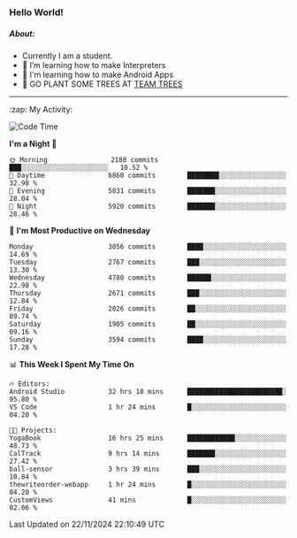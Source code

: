 ### Hello World!

##### About:
- Currently I am a student.
- 🌱 I’m learning how to make Interpreters
- 🌱 I'm learning how to make Android Apps
- 🌱 GO PLANT SOME TREES AT [TEAM TREES](https://teamtrees.org/)

---
  <summary>:zap: My Activity:</summary>
  
<!--START_SECTION:waka-->
![Code Time](http://img.shields.io/badge/Code%20Time-1%2C633%20hrs%2028%20mins-blue)

**I'm a Night 🦉** 

```text
🌞 Morning                2188 commits        ███░░░░░░░░░░░░░░░░░░░░░░   10.52 % 
🌆 Daytime                6860 commits        ████████░░░░░░░░░░░░░░░░░   32.98 % 
🌃 Evening                5831 commits        ███████░░░░░░░░░░░░░░░░░░   28.04 % 
🌙 Night                  5920 commits        ███████░░░░░░░░░░░░░░░░░░   28.46 % 
```
📅 **I'm Most Productive on Wednesday** 

```text
Monday                   3056 commits        ████░░░░░░░░░░░░░░░░░░░░░   14.69 % 
Tuesday                  2767 commits        ███░░░░░░░░░░░░░░░░░░░░░░   13.30 % 
Wednesday                4780 commits        ██████░░░░░░░░░░░░░░░░░░░   22.98 % 
Thursday                 2671 commits        ███░░░░░░░░░░░░░░░░░░░░░░   12.84 % 
Friday                   2026 commits        ██░░░░░░░░░░░░░░░░░░░░░░░   09.74 % 
Saturday                 1905 commits        ██░░░░░░░░░░░░░░░░░░░░░░░   09.16 % 
Sunday                   3594 commits        ████░░░░░░░░░░░░░░░░░░░░░   17.28 % 
```


📊 **This Week I Spent My Time On** 

```text
🔥 Editors: 
Android Studio           32 hrs 18 mins      ████████████████████████░   95.80 % 
VS Code                  1 hr 24 mins        █░░░░░░░░░░░░░░░░░░░░░░░░   04.20 % 

🐱‍💻 Projects: 
YogaBook                 16 hrs 25 mins      ████████████░░░░░░░░░░░░░   48.73 % 
CalTrack                 9 hrs 14 mins       ███████░░░░░░░░░░░░░░░░░░   27.42 % 
ball-sensor              3 hrs 39 mins       ███░░░░░░░░░░░░░░░░░░░░░░   10.84 % 
thewriteorder-webapp     1 hr 24 mins        █░░░░░░░░░░░░░░░░░░░░░░░░   04.20 % 
CustomViews              41 mins             █░░░░░░░░░░░░░░░░░░░░░░░░   02.06 % 
```


 Last Updated on 22/11/2024 22:10:49 UTC
<!--END_SECTION:waka-->
